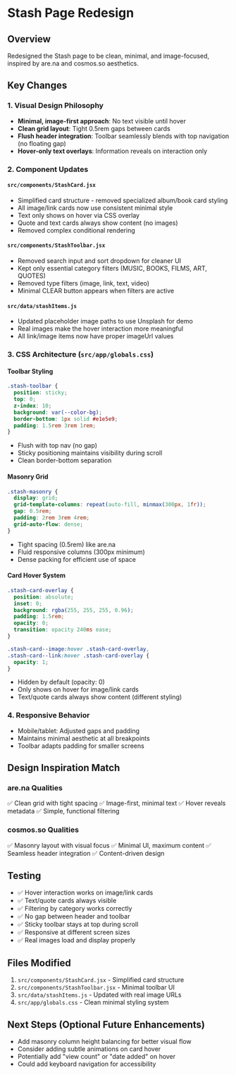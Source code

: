 # Stash Page Redesign

## Overview
Redesigned the Stash page to be clean, minimal, and image-focused, inspired by are.na and cosmos.so aesthetics.

## Key Changes

### 1. Visual Design Philosophy
- **Minimal, image-first approach**: No text visible until hover
- **Clean grid layout**: Tight 0.5rem gaps between cards
- **Flush header integration**: Toolbar seamlessly blends with top navigation (no floating gap)
- **Hover-only text overlays**: Information reveals on interaction only

### 2. Component Updates

#### `src/components/StashCard.jsx`
- Simplified card structure - removed specialized album/book card styling
- All image/link cards now use consistent minimal style
- Text only shows on hover via CSS overlay
- Quote and text cards always show content (no images)
- Removed complex conditional rendering

#### `src/components/StashToolbar.jsx`
- Removed search input and sort dropdown for cleaner UI
- Kept only essential category filters (MUSIC, BOOKS, FILMS, ART, QUOTES)
- Removed type filters (image, link, text, video)
- Minimal CLEAR button appears when filters are active

#### `src/data/stashItems.js`
- Updated placeholder image paths to use Unsplash for demo
- Real images make the hover interaction more meaningful
- All link/image items now have proper imageUrl values

### 3. CSS Architecture (`src/app/globals.css`)

#### Toolbar Styling
```css
.stash-toolbar {
  position: sticky;
  top: 0;
  z-index: 10;
  background: var(--color-bg);
  border-bottom: 1px solid #e1e5e9;
  padding: 1.5rem 3rem 1rem;
}
```
- Flush with top nav (no gap)
- Sticky positioning maintains visibility during scroll
- Clean border-bottom separation

#### Masonry Grid
```css
.stash-masonry {
  display: grid;
  grid-template-columns: repeat(auto-fill, minmax(300px, 1fr));
  gap: 0.5rem;
  padding: 2rem 3rem 4rem;
  grid-auto-flow: dense;
}
```
- Tight spacing (0.5rem) like are.na
- Fluid responsive columns (300px minimum)
- Dense packing for efficient use of space

#### Card Hover System
```css
.stash-card-overlay {
  position: absolute;
  inset: 0;
  background: rgba(255, 255, 255, 0.96);
  padding: 1.5rem;
  opacity: 0;
  transition: opacity 240ms ease;
}

.stash-card--image:hover .stash-card-overlay,
.stash-card--link:hover .stash-card-overlay {
  opacity: 1;
}
```
- Hidden by default (opacity: 0)
- Only shows on hover for image/link cards
- Text/quote cards always show content (different styling)

### 4. Responsive Behavior
- Mobile/tablet: Adjusted gaps and padding
- Maintains minimal aesthetic at all breakpoints
- Toolbar adapts padding for smaller screens

## Design Inspiration Match

### are.na Qualities
✅ Clean grid with tight spacing
✅ Image-first, minimal text
✅ Hover reveals metadata
✅ Simple, functional filtering

### cosmos.so Qualities  
✅ Masonry layout with visual focus
✅ Minimal UI, maximum content
✅ Seamless header integration
✅ Content-driven design

## Testing
- ✅ Hover interaction works on image/link cards
- ✅ Text/quote cards always visible
- ✅ Filtering by category works correctly
- ✅ No gap between header and toolbar
- ✅ Sticky toolbar stays at top during scroll
- ✅ Responsive at different screen sizes
- ✅ Real images load and display properly

## Files Modified
1. `src/components/StashCard.jsx` - Simplified card structure
2. `src/components/StashToolbar.jsx` - Minimal toolbar UI
3. `src/data/stashItems.js` - Updated with real image URLs
4. `src/app/globals.css` - Clean minimal styling system

## Next Steps (Optional Future Enhancements)
- Add masonry column height balancing for better visual flow
- Consider adding subtle animations on card hover
- Potentially add "view count" or "date added" on hover
- Could add keyboard navigation for accessibility
